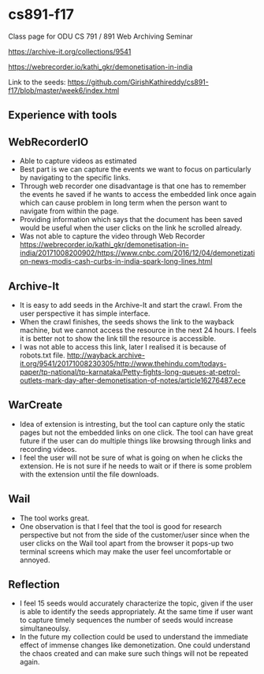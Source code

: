 # cs891-f17
Class page for ODU CS 791 / 891 Web Archiving Seminar

https://archive-it.org/collections/9541

https://webrecorder.io/kathi_gkr/demonetisation-in-india
 
 Link to the seeds: https://github.com/GirishKathireddy/cs891-f17/blob/master/week6/index.html


## Experience with tools
## WebRecorderIO
 
* Able to capture videos as estimated
* Best part is we can capture the events we want to focus on particularly by navigating to the specific links.
* Through web recorder one disadvantage is that one has to remember the events he saved if he wants to access the embedded link once again   which can cause problem in long term when the person want to navigate from within the page.
* Providing information which says that the document has been saved would be useful when the user clicks on the link he scrolled already.
* Was not able to capture the video through Web Recorder https://webrecorder.io/kathi_gkr/demonetisation-in-india/20171008200902/https://www.cnbc.com/2016/12/04/demonetization-news-modis-cash-curbs-in-india-spark-long-lines.html

## Archive-It

* It is easy to add seeds in the Archive-It and start the crawl. From the user perspective it has simple interface.
* When the crawl finishes, the seeds shows the link to the wayback machine, but we cannot access the resource in the next 24 hours. I feels it is better not to show the link till the resource is accessible.
* I was not able to access this link, later I realised it is because of robots.txt file.  http://wayback.archive-it.org/9541/20171008230305/http://www.thehindu.com/todays-paper/tp-national/tp-karnataka/Petty-fights-long-queues-at-petrol-outlets-mark-day-after-demonetisation-of-notes/article16276487.ece   

## WarCreate

* Idea of extension is intresting, but the tool can capture only the static pages but not the embedded links on one click. The tool can have great future if the user can do multiple things like browsing through links and recording videos.
* I feel the user will not be sure of what is going on when he clicks the extension. He is not sure if he needs to wait or if there is some problem with the extension until the file downloads. 

## Wail 

* The tool works great.
* One observation is that I feel that the tool is good for research perspective but not from the side of the customer/user since when the user clicks on the Wail tool apart from the browser it pops-up two terminal screens which may make the user feel uncomfortable or annoyed.  

## Reflection
* I feel 15 seeds would accurately characterize the topic, given if the user is able to identify the seeds appropriately. At the same time if user want to capture timely sequences the number of seeds would increase simultaneoulsy. 
* In the future  my collection could be used to understand the immediate effect of immense changes like demonetization. One could understand the chaos created and can make sure such things will not be repeated again.









